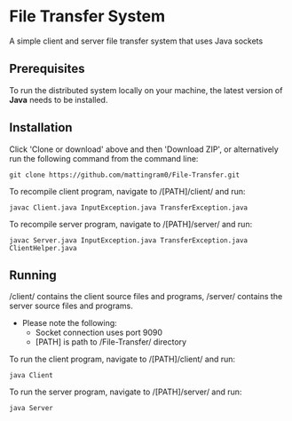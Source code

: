 # File Transfer System
A simple client and server file transfer system that uses Java sockets

## Prerequisites
To run the distributed system locally on your machine, the latest version of **Java** needs to be installed.

## Installation
Click 'Clone or download' above and then 'Download ZIP', or alternatively run the following command from the command line:

```
git clone https://github.com/mattingram0/File-Transfer.git
```

To recompile client program, navigate to /[PATH]/client/ and run:
```
javac Client.java InputException.java TransferException.java
```

To recompile server program, navigate to /[PATH]/server/ and run:

```
javac Server.java InputException.java TransferException.java ClientHelper.java
```

## Running
/client/ contains the client source files and programs, /server/ contains the server source files and programs. 

* Please note the following:
  * Socket connection uses port 9090
  * [PATH] is path to /File-Transfer/ directory 

To run the client program, navigate to /[PATH]/client/ and run:
```
java Client
```

To run the server program, navigate to /[PATH]/server/ and run:
```
java Server
```
